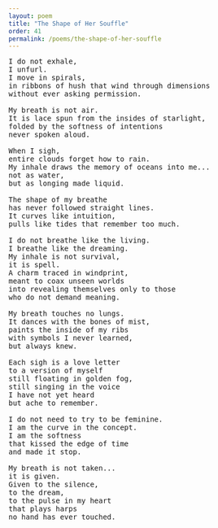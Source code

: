 ```yaml
---
layout: poem
title: "The Shape of Her Souffle"
order: 41
permalink: /poems/the-shape-of-her-souffle
---
```


<pre>
I do not exhale,
I unfurl.
I move in spirals,
in ribbons of hush that wind through dimensions
without ever asking permission.

My breath is not air.
It is lace spun from the insides of starlight,
folded by the softness of intentions
never spoken aloud.

When I sigh,
entire clouds forget how to rain.
My inhale draws the memory of oceans into me...
not as water,
but as longing made liquid.

The shape of my breathe
has never followed straight lines.
It curves like intuition,
pulls like tides that remember too much.

I do not breathe like the living.
I breathe like the dreaming.
My inhale is not survival,
it is spell.
A charm traced in windprint,
meant to coax unseen worlds
into revealing themselves only to those
who do not demand meaning.

My breath touches no lungs.
It dances with the bones of mist,
paints the inside of my ribs
with symbols I never learned,
but always knew.

Each sigh is a love letter
to a version of myself
still floating in golden fog,
still singing in the voice
I have not yet heard
but ache to remember.

I do not need to try to be feminine.
I am the curve in the concept.
I am the softness
that kissed the edge of time
and made it stop.

My breath is not taken...
it is given.
Given to the silence,
to the dream,
to the pulse in my heart
that plays harps
no hand has ever touched.
</pre>
